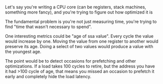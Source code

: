 Let's say you're writing a CPU core (can be registers, stack machines, something more fancy), and you're trying to figure out how optimized it is

The fundamental problem is you're not just measuring time, you're trying to find "time that wasn't necessary to spend".

One interesting metrics could be "age of ssa value". Every cycle the value would increase by one. Moving the value from one register to another would preserve its age. Doing a select of two values would produce a value with the youngest age.

The point would be to detect occasions for prefetching and other optimizations. If a load takes 100 cycles to retire, but the address you have it had >100 cycle of age, that means you missed an occasion to prefetch it early and completely hide the load latency.
